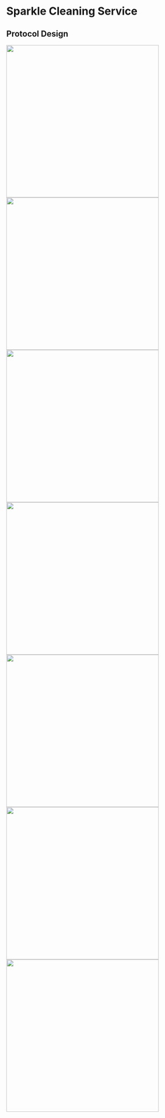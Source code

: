 #  Sparkle Cleaning Service

## Protocol Design 

<img src="https://github.com/kent5i5/SparkleCleaningService/blob/main/doc/home.png" width="400" >

<img src="https://github.com/kent5i5/SparkleCleaningService/blob/main/doc/calender.png" width="400" >

<img src="https://github.com/kent5i5/SparkleCleaningService/blob/main/doc/profile.png" width="400" >

<img src="https://github.com/kent5i5/SparkleCleaningService/blob/main/doc/workerlist.png" width="400" >

<img src="https://github.com/kent5i5/SparkleCleaningService/blob/main/doc/select_service.png" width="400" >

<img src="https://github.com/kent5i5/SparkleCleaningService/blob/main/doc/addresform.png" width="400" >

<img src="https://github.com/kent5i5/SparkleCleaningService/blob/main/doc/arrivalform.png" width="400" >



